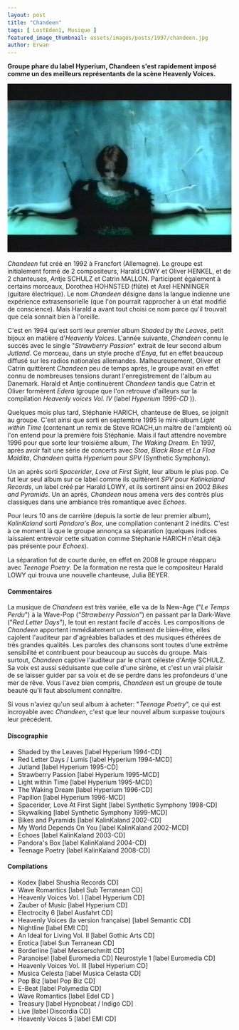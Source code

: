 ```yaml
---
layout: post
title: "Chandeen"
tags: [ LostEden1, Musique ]
featured_image_thumbnail: assets/images/posts/1997/chandeen.jpg
author: Erwan
---
```


**Groupe phare du label Hyperium, Chandeen s'est rapidement imposé comme un des meilleurs représentants de la scène Heavenly Voices.**

![Chandeen](assets/images/posts/1997/chandeen.jpg)

*Chandeen* fut créé en 1992 à Francfort (Allemagne). Le groupe est initialement formé de 2 compositeurs, Harald LOWY et Oliver HENKEL, et de 2 chanteuses, Antje SCHULZ et Catrin MALLON. Participent également à certains morceaux, Dorothea HOHNSTED (flûte) et Axel HENNINGER (guitare électrique). Le nom *Chandeen* désigne dans la langue indienne une expérience extrasensorielle (que l'on pourrait rapprocher à un état modifié de conscience). Mais Harald a avant tout choisi ce nom parce qu'il trouvait que cela sonnait bien à l'oreille.

C'est en 1994 qu'est sorti leur premier album *Shaded by the Leaves*, petit bijoux en matière d'*Heavenly Voices*. L'année suivante, *Chandeen* connu le succès avec le single "*Strawberry Passion*" extrait de leur second album *Jutland*. Ce morceau, dans un style proche d'*Enya*, fut en effet beaucoup diffusé sur les radios nationales allemandes. Malheureusement, Oliver et Catrin quittèrent *Chandeen* peu de temps après, le groupe avait en effet connu de nombreuses tensions durant l'enregistrement de l'album au Danemark. Harald et Antje continuèrent *Chandeen* tandis que Catrin et Oliver formèrent *Edera* (groupe que l'on retrouve d'ailleurs sur la compilation *Heavenly voices Vol. IV* (label *Hyperium 1996-CD* )). 

Quelques mois plus tard, Stéphanie HARICH, chanteuse de Blues, se joignit au groupe. C'est ainsi que sorti en septembre 1995 le mini-album *Light within Time* (contenant un remix de Steve ROACH,un maître de l'ambient) où l'on entend pour la première fois Stéphanie. Mais il faut attendre novembre 1996 pour que sorte leur troisième album, *The Waking Dream*. En 1997, après avoir fait une série de concerts avec *Stoa*, *Black Rose* et *La Floa Maldita*, *Chandeen* quitta *Hyperium* pour *SPV* (Synthetic Symphony). 

Un an après sorti *Spacerider*, *Love at First Sight*, leur album le plus pop. Ce fut leur seul album sur ce label comme ils quittèrent *SPV* pour *Kalinkaland Records*, un label créé par Harald LOWY, et ils sortirent ainsi en 2002 *Bikes and Pyramids*. Un an après, *Chandeen* nous amena vers des contrés plus classiques dans une ambiance très romantique avec *Echoes*. 

Pour leurs 10 ans de carrière (depuis la sortie de leur premier album), *KalinKaland* sorti *Pandora's Box*, une compilation contenant 2 inédits. C'est à ce moment là que le groupe annonça sa séparation (quelques indices laissaient entrevoir cette situation comme Stéphanie HARICH n'était déjà pas présente pour *Echoes*). 

La séparation fut de courte durée, en effet en 2008 le groupe réapparu avec *Teenage Poetry*. De la formation ne resta que le compositeur Harald LOWY qui trouva une nouvelle chanteuse, Julia BEYER.

#### Commentaires

La musique de *Chandeen* est très variée, elle va de la New-Age ("*Le Temps Perdu*") à la Wave-Pop ("*Strawberry Passion*") en passant par la Dark-Wave ("*Red Letter Days*"), le tout en restant facile d'accès. Les compositions de *Chandeen* apportent immédiatement un sentiment de bien-être, elles cajolent l'auditeur par d'agréables ballades et des musiques éthérées de très grandes qualités. Les paroles des chansons sont toutes d'une extrême sensibilité et contribuent pour beaucoup au succès du groupe. Mais surtout, *Chandeen* captive l'auditeur par le chant céleste d'Antje SCHULZ. Sa voix est aussi séduisante que celle d'une sirène, et c'est un vrai plaisir de se laisser guider par sa voix et de se perdre dans les profondeurs d'une mer de rêve. Vous l'avez bien compris, *Chandeen* est un groupe de toute beauté qu'il faut absolument connaître.

Si vous n'aviez qu'un seul album à acheter: "*Teenage Poetry*", ce qui est incroyable avec *Chandeen*, c'est que leur nouvel album surpasse toujours leur précédent.

#### Discographie

- Shaded by the Leaves [label Hyperium 1994-CD]
- Red Letter Days / Lumis [label Hyperium 1994-MCD]
- Jutland [label Hyperium 1995-CD]
- Strawberry Passion [label Hyperium 1995-MCD]
- Light within Time [label Hyperium 1995-MCD]
- The Waking Dream [label Hyperium 1996-CD]
- Papillon [label Hyperium 1996-MCD]
- Spacerider, Love At First Sight [label Synthetic Symphony 1998-CD]
- Skywalking [label Synthetic Symphony 1999-MCD]
- Bikes and Pyramids [label KalinKaland 2002-CD]
- My World Depends On You [label KalinKaland 2002-MCD]
- Echoes [label KalinKaland 2003-CD]
- Pandora's Box [label KalinKaland 2004-CD]
- Teenage Poetry [label KalinKaland 2008-CD]

#### Compilations

- Kodex [label Shushia Records CD]
- Wave Romantics [label Sub Terranean CD]
- Heavenly Voices Vol. I [label Hyperium CD]
- Zauber of Music [label Hyperium CD]
- Electrocity 6 [label Ausfahrt CD]
- Heavenly Voices (la version française) [label Semantic CD]
- Nightline [label EMI CD]
- An Ideal for Living Vol. II [label Gothic Arts CD]
- Erotica [label Sun Terranean CD]
- Borderline [label Messerschmitt CD]
- Paranoise! [label Euromedia CD] Neurostyle 1 [label Euromedia CD]
- Heavenly Voices Vol. III [label Hyperium CD]
- Musica Celesta [label Musica Celasta CD]
- Pop Biz [label Pop Biz CD]
- E-Beat [label Polymedia CD]
- Wave Romantics [label Edel CD ]
- Treasury [label Hypnobeat / Indigo CD]
- Live [label Discordia CD]
- Heavenly Voices 5 [label EMI CD]

